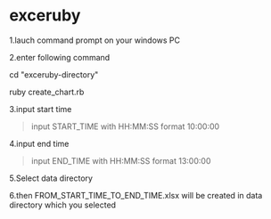 exceruby
========
1.lauch command prompt on your windows PC

2.enter following command

cd "exceruby-directory"

ruby create_chart.rb

3.input start time
> input START_TIME with HH:MM:SS format
10:00:00

4.input end time
> input END_TIME with HH:MM:SS format
13:00:00

5.Select data directory

6.then FROM_START_TIME_TO_END_TIME.xlsx will be created in data directory which you selected
